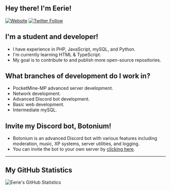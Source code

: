 ## Hey there! I'm Eerie!

[![Website](https://img.shields.io/website?label=https://eerie.ml&style=for-the-badge&url=https%3A%2F%2Fcodestackr.com)](https://eerie.ml)
[![Twitter Follow](https://img.shields.io/twitter/follow/EerieDev?color=1DA1F2&logo=twitter&style=for-the-badge)](https://twitter.com/intent/follow?original_referer=https%3A%2F%2Fgithub.com%2FEerieDev&screen_name=EerieDev)

## I'm a student and developer!

- I have experience in PHP, JavaScript, mySQL, and Python.
- I'm currently learning HTML & TypeScript.
- My goal is to contribute to and publish more open-source repositories.

## What branches of development do I work in?

- PocketMine-MP advanced server development.
- Network development.
- Advanced Discord bot development.
- Basic web development.
- Intermediate mySQL.

## Invite my Discord bot, Botonium!

- Botonium is an advanced Discord bot with various features including moderation, music, XP systems, server utilities, and logging.
- You can invite the bot to your own server by [clicking here](https://discord.com/api/oauth2/authorize?client_id=734594027717918814&permissions=1022487158&scope=bot).

---

## My GitHub Statistics

<img align="left" alt="Eerie's GitHub Statistics" src="https://github-readme-stats.codestackr.vercel.app/api?username=EerieDev&show_icons=true&hide_border=true" />

[website]: https://eerie.ml
[course]: https://eerie.ml
[twitter]: https://twitter.com/EerieDev
[youtube]: https://youtube.com/EerieDev
